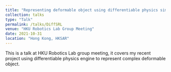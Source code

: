 ```yaml
---
title: "Representing deformable object using differentiable physics simulator"
collection: talks
type: "Talk"
permalink: /talks/DiffSRL
venue: "HKU Robotics Lab Group Meeting"
date: 2021-10-31
location: "Hong Kong, HKSAR"
---
```


This is a talk at HKU Robotics Lab group meeting, it covers my recent project using differentiable physics engine to represent complex deformable object.
